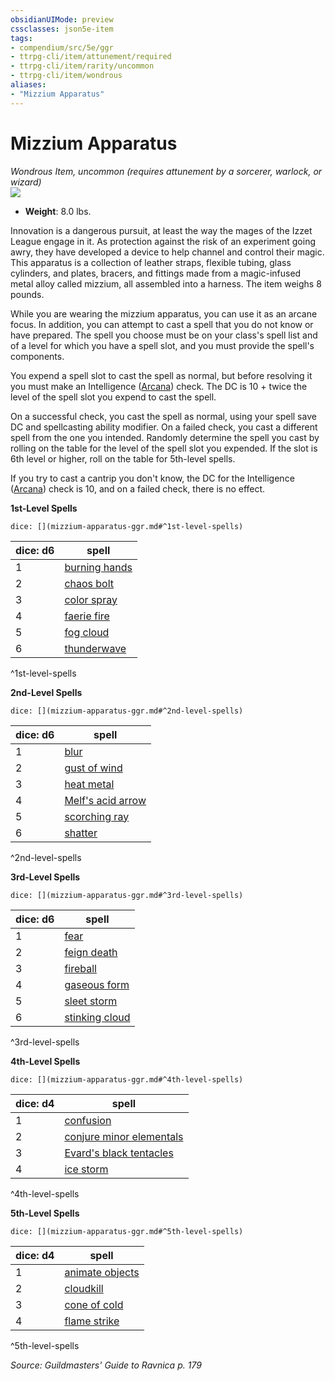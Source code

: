 ```yaml
---
obsidianUIMode: preview
cssclasses: json5e-item
tags:
- compendium/src/5e/ggr
- ttrpg-cli/item/attunement/required
- ttrpg-cli/item/rarity/uncommon
- ttrpg-cli/item/wondrous
aliases: 
- "Mizzium Apparatus"
---
```

# Mizzium Apparatus
*Wondrous Item, uncommon (requires attunement by a sorcerer, warlock, or wizard)*  
![](/3-Mechanics/CLI/items/img/mizzium-apparatus.webp#right)  

- **Weight**: 8.0 lbs.

Innovation is a dangerous pursuit, at least the way the mages of the Izzet League engage in it. As protection against the risk of an experiment going awry, they have developed a device to help channel and control their magic. This apparatus is a collection of leather straps, flexible tubing, glass cylinders, and plates, bracers, and fittings made from a magic-infused metal alloy called mizzium, all assembled into a harness. The item weighs 8 pounds.

While you are wearing the mizzium apparatus, you can use it as an arcane focus. In addition, you can attempt to cast a spell that you do not know or have prepared. The spell you choose must be on your class's spell list and of a level for which you have a spell slot, and you must provide the spell's components.

You expend a spell slot to cast the spell as normal, but before resolving it you must make an Intelligence ([Arcana](/3-Mechanics/CLI/rules/skills.md#Arcana)) check. The DC is 10 + twice the level of the spell slot you expend to cast the spell.

On a successful check, you cast the spell as normal, using your spell save DC and spellcasting ability modifier. On a failed check, you cast a different spell from the one you intended. Randomly determine the spell you cast by rolling on the table for the level of the spell slot you expended. If the slot is 6th level or higher, roll on the table for 5th-level spells.

If you try to cast a cantrip you don't know, the DC for the Intelligence ([Arcana](/3-Mechanics/CLI/rules/skills.md#Arcana)) check is 10, and on a failed check, there is no effect.

**1st-Level Spells**

`dice: [](mizzium-apparatus-ggr.md#^1st-level-spells)`

| dice: d6 | spell |
|----------|-------|
| 1 | [burning hands](/3-Mechanics/CLI/spells/burning-hands.md) |
| 2 | [chaos bolt](/3-Mechanics/CLI/spells/chaos-bolt-xge.md) |
| 3 | [color spray](/3-Mechanics/CLI/spells/color-spray.md) |
| 4 | [faerie fire](/3-Mechanics/CLI/spells/faerie-fire.md) |
| 5 | [fog cloud](/3-Mechanics/CLI/spells/fog-cloud.md) |
| 6 | [thunderwave](/3-Mechanics/CLI/spells/thunderwave.md) |
^1st-level-spells

**2nd-Level Spells**

`dice: [](mizzium-apparatus-ggr.md#^2nd-level-spells)`

| dice: d6 | spell |
|----------|-------|
| 1 | [blur](/3-Mechanics/CLI/spells/blur.md) |
| 2 | [gust of wind](/3-Mechanics/CLI/spells/gust-of-wind.md) |
| 3 | [heat metal](/3-Mechanics/CLI/spells/heat-metal.md) |
| 4 | [Melf's acid arrow](/3-Mechanics/CLI/spells/melfs-acid-arrow.md) |
| 5 | [scorching ray](/3-Mechanics/CLI/spells/scorching-ray.md) |
| 6 | [shatter](/3-Mechanics/CLI/spells/shatter.md) |
^2nd-level-spells

**3rd-Level Spells**

`dice: [](mizzium-apparatus-ggr.md#^3rd-level-spells)`

| dice: d6 | spell |
|----------|-------|
| 1 | [fear](/3-Mechanics/CLI/spells/fear.md) |
| 2 | [feign death](/3-Mechanics/CLI/spells/feign-death.md) |
| 3 | [fireball](/3-Mechanics/CLI/spells/fireball.md) |
| 4 | [gaseous form](/3-Mechanics/CLI/spells/gaseous-form.md) |
| 5 | [sleet storm](/3-Mechanics/CLI/spells/sleet-storm.md) |
| 6 | [stinking cloud](/3-Mechanics/CLI/spells/stinking-cloud.md) |
^3rd-level-spells

**4th-Level Spells**

`dice: [](mizzium-apparatus-ggr.md#^4th-level-spells)`

| dice: d4 | spell |
|----------|-------|
| 1 | [confusion](/3-Mechanics/CLI/spells/confusion.md) |
| 2 | [conjure minor elementals](/3-Mechanics/CLI/spells/conjure-minor-elementals.md) |
| 3 | [Evard's black tentacles](/3-Mechanics/CLI/spells/evards-black-tentacles.md) |
| 4 | [ice storm](/3-Mechanics/CLI/spells/ice-storm.md) |
^4th-level-spells

**5th-Level Spells**

`dice: [](mizzium-apparatus-ggr.md#^5th-level-spells)`

| dice: d4 | spell |
|----------|-------|
| 1 | [animate objects](/3-Mechanics/CLI/spells/animate-objects.md) |
| 2 | [cloudkill](/3-Mechanics/CLI/spells/cloudkill.md) |
| 3 | [cone of cold](/3-Mechanics/CLI/spells/cone-of-cold.md) |
| 4 | [flame strike](/3-Mechanics/CLI/spells/flame-strike.md) |
^5th-level-spells

*Source: Guildmasters' Guide to Ravnica p. 179*